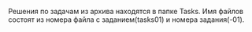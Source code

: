 Решения по задачам из архива находятся в папке Tasks.
Имя файлов состоят из номера файла с заданием(tasks01) и номера задания(-01).